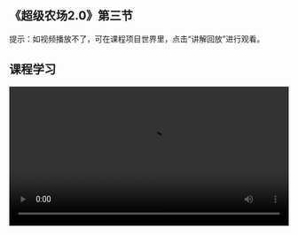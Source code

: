 ## 《超级农场2.0》第三节
 
提示：如视频播放不了，可在课程项目世界里，点击“讲解回放”进行观看。
 
 ## 课程学习
<video width="100%" controls controlslist="nodownload nofullscreen noremoteplayback" disablePictureInPicture>
  <source src="https://api.keepwork.com/ts-storage/siteFiles/21703/raw#超级农场2.0第三课.webm" type="video/webm" />
  <source src="hhttps://api.keepwork.com/ts-storage/siteFiles/21704/raw#超级农场2.0第三课~1.mp4" type="video/mp4" />
   
  你的浏览器不支持播放
</video>
<style>
video::-webkit-media-controls-fullscreen-button { display: none; } 
</style>

## 字幕

这一节课，我们实现让狐狸走路的效果
与前面两节课的创作过程一样，我们要先来给狐狸添加骨骼
狐狸跟小鸡一样，也是通过移动它的脚去行走的
所以，我们需要先在脚的位置分别放置骨骼
用于控制狐狸的四只脚

### 步骤一

按下E键，打开工具栏
在电影标签下选择骨骼方块
敲掉左前脚上的一块方块，放置骨骼
同样的方法继续为左后脚添加骨骼
按住alt键，点击鼠标右键，切换骨骼方向
这里，我们调整方向为骨骼的背面连接脚部方块，用于控制这只脚
同样的方法，我们给另外2只脚分别添加上骨骼
脚上的骨骼添加好了，我们还需要给狐狸的尾巴也添加上一个骨骼
敲掉尾巴上的一块方块，放置骨骼
切换骨骼方向，使骨骼的背面与尾巴方块连接
用于控制狐狸尾巴的摇摆
腿部、尾巴的骨骼全部添加好了，还差最后关键的一步
还需要给狐狸的身体添加一块高一级的骨骼，用于控制整只狐狸
这里，我们选择黄色骨骼，放置到身体部分
全部放置好后，选择任意一块骨骼，按住ctrl键，点击鼠标右键
可以看到，腿部、尾巴处的骨骼都自动跟身体处的骨骼连接起来了
因为黄色骨骼比普通骨骼要高一级
所以脚上和尾巴上的骨骼自动指向了这个更高一级的骨骼
骨骼已经全部放置好了，最后我们把模型保存一下
选中其中的一块方块，点击全选
保存为bmax模型，取名为fox
到这里，一个放置好骨骼的狐狸模型就成功保存好啦

### 步骤二

这一小节，我们学习如何制作一段狐狸走路的骨骼动画
首先，添加一个电影方块到场景中
点击E按钮，打开工具栏
在电影标签下选择电影方块，放置于场景中
右键打开电影方块，将右下角的时间由30秒改为1秒
跟前两节课的操作一样，这里我们不需要使用到摄影机，所以选择删除
然后，添加狐狸角色
点击电影片段窗口左上角的“+”号
选择上节课保存的fox模型，点击确定
将右下角的动作属性切换为大小属性
拖动小方块，将狐狸变大一些
大小调整好后，切换到骨骼属性
可以看到，模型上出现了6个绿色的小点，分别代表6个骨骼所在的位置
点击狐狸身体部分的骨骼点，出现三色旋转轴
按下K键，生成第一个关键帧，记录下初始状态
拖动时间轴来到500毫秒的位置
点击左前脚上的骨骼点，拖动红色旋转轴
调整到合适位置，让左前脚朝向前方
调整好后，点击左后脚上的骨骼点，拖动红色旋转轴
调整到合适位置，让左后脚朝向后方
一前一后，代表狐狸走路时的状态
同样的方法，我们将右边的两只脚也调整一下状态
全部调整好后，按下K键，生成第二个关键帧
继续拖动时间轴来到1000毫秒的位置
我们令狐狸右边的脚调整到合适的位置
继续来调整左边脚的状态
全部调整好后，按下K键，生成第三个关键帧
接着，将时间修改为1.5秒
拖动时间轴来到1500毫秒的位置
最后，将四只脚的位置调整为初始状态，也就是站立状态
全部调整好后，按下K键，生成第四个关键帧
点击左箭头“到开始”按钮，回到“第0帧”的位置
点击播放，可以看到狐狸奔走起来了
到这里，一段狐狸走路的动画就做好啦！

### 步骤三

这一小节，我们把制作好的狐狸骨骼动画导出为ParaX动画模型
首先，打开场景中的电影方块
点击播放按钮，让我们一起来看看上一小节制作的狐狸走路的动画吧
然后，点击左箭头“到开始”按钮，回到第0帧的位置
选中狐狸，左下角的属性默认为动作，点击右下角的+号
添加动作属性，选择4号，点击确定，代表走路动作
关闭电影方块，走路动作就成功添加好了
我们再来制作一段待机动画，添加0号待机动作
打开工具栏，选择电影标签下的电影方块
在保存狐狸走路动作的电影方块旁边放置一个新的电影方块
右键打开它，将右下角的时间修改为1.5秒，删除摄影机
点击电影片段中的+号，添加fox模型
模型添加好后，来制作狐狸的待机动画
跟前面两节课不同的是，狐狸在站立不动的时候，尾巴会摇一摇
所以，我们需要对狐狸尾巴处的骨骼进行操作
我们先将默认的动作属性切换为大小属性
拖动方块坐标轴将狐狸变大一些
接着，切换到骨骼属性
点击尾巴处的绿色骨骼小点，将尾巴调整为垂下的状态
调整好后，按下K键，生成第一个关键帧
拖动时间轴来到750毫秒的位置，将尾巴调整为往右的状态
调整好后，按下K键，生成第二个关键帧
拖动时间轴来到1500毫秒的位置，将尾巴调整为往左的状态
调整好后，按下K键，生成第三个关键帧
点击左箭头“到开始”按钮，回到“第0帧”的位置
点击播放，可以看到狐狸的尾巴就摇摆起来了
待机动画制作好了，来继续添加待机动作
将左下角的属性调整为动作属性
点击右下角的+号，选择0号，点击确定，代表待机动作
关闭电影方块，待机动作就成功添加好了
接着，按住ctrl键，点击鼠标左键选择两个电影方块
点击保存，导出为ParaX动画模型，命名为fox
点击确定，动画模型成功导出
最后，打开工具栏，选择工具子标签下的活动模型
点击模型，选择刚刚保存的ParaX动画模型
右键放置模型于场景中
拖动它，可以看到狐狸走起来啦
如何让狐狸走路的方法你学会了吗？
你可以尝试修改狐狸的外观，让你的狐狸变得与众不同
同样的方法，你也可以尝试制作其他四足的动物哦，比如大象、老虎
快去给自己的农场也添加上这些动物吧！